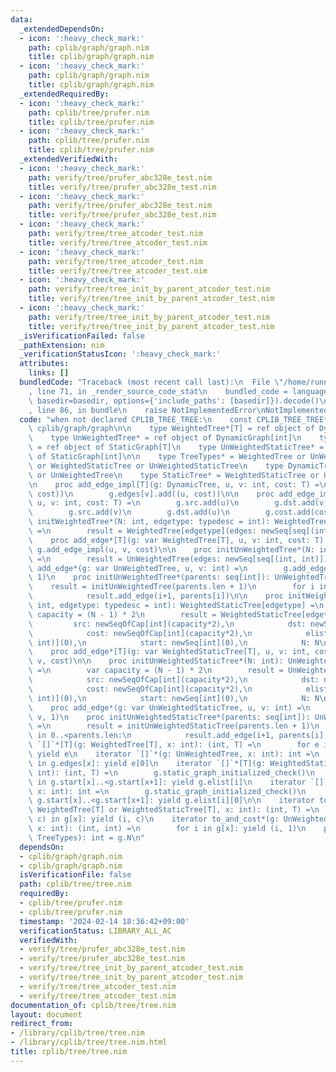 ```yaml
---
data:
  _extendedDependsOn:
  - icon: ':heavy_check_mark:'
    path: cplib/graph/graph.nim
    title: cplib/graph/graph.nim
  - icon: ':heavy_check_mark:'
    path: cplib/graph/graph.nim
    title: cplib/graph/graph.nim
  _extendedRequiredBy:
  - icon: ':heavy_check_mark:'
    path: cplib/tree/prufer.nim
    title: cplib/tree/prufer.nim
  - icon: ':heavy_check_mark:'
    path: cplib/tree/prufer.nim
    title: cplib/tree/prufer.nim
  _extendedVerifiedWith:
  - icon: ':heavy_check_mark:'
    path: verify/tree/prufer_abc328e_test.nim
    title: verify/tree/prufer_abc328e_test.nim
  - icon: ':heavy_check_mark:'
    path: verify/tree/prufer_abc328e_test.nim
    title: verify/tree/prufer_abc328e_test.nim
  - icon: ':heavy_check_mark:'
    path: verify/tree/tree_atcoder_test.nim
    title: verify/tree/tree_atcoder_test.nim
  - icon: ':heavy_check_mark:'
    path: verify/tree/tree_atcoder_test.nim
    title: verify/tree/tree_atcoder_test.nim
  - icon: ':heavy_check_mark:'
    path: verify/tree/tree_init_by_parent_atcoder_test.nim
    title: verify/tree/tree_init_by_parent_atcoder_test.nim
  - icon: ':heavy_check_mark:'
    path: verify/tree/tree_init_by_parent_atcoder_test.nim
    title: verify/tree/tree_init_by_parent_atcoder_test.nim
  _isVerificationFailed: false
  _pathExtension: nim
  _verificationStatusIcon: ':heavy_check_mark:'
  attributes:
    links: []
  bundledCode: "Traceback (most recent call last):\n  File \"/home/runner/.local/lib/python3.10/site-packages/onlinejudge_verify/documentation/build.py\"\
    , line 71, in _render_source_code_stat\n    bundled_code = language.bundle(stat.path,\
    \ basedir=basedir, options={'include_paths': [basedir]}).decode()\n  File \"/home/runner/.local/lib/python3.10/site-packages/onlinejudge_verify/languages/nim.py\"\
    , line 86, in bundle\n    raise NotImplementedError\nNotImplementedError\n"
  code: "when not declared CPLIB_TREE_TREE:\n    const CPLIB_TREE_TREE* = 1\n    include\
    \ cplib/graph/graph\n\n    type WeightedTree*[T] = ref object of DynamicGraph[T]\n\
    \    type UnWeightedTree* = ref object of DynamicGraph[int]\n    type WeightedStaticTree*[T]\
    \ = ref object of StaticGraph[T]\n    type UnWeightedStaticTree* = ref object\
    \ of StaticGraph[int]\n\n    type TreeTypes* = WeightedTree or UnWeightedTree\
    \ or WeightedStaticTree or UnWeightedStaticTree\n    type DynamicTree* = WeightedTree\
    \ or UnWeightedTree\n    type StaticTree* = WeightedStaticTree or UnWeightedStaticTree\n\
    \n    proc add_edge_impl[T](g: DynamicTree, u, v: int, cost: T) =\n        g.edges[u].add((v,\
    \ cost))\n        g.edges[v].add((u, cost))\n\n    proc add_edge_impl[T](g: StaticTree,\
    \ u, v: int, cost: T) =\n        g.src.add(u)\n        g.dst.add(v)\n        g.cost.add(cost)\n\
    \        g.src.add(v)\n        g.dst.add(u)\n        g.cost.add(cost)\n\n    proc\
    \ initWeightedTree*(N: int, edgetype: typedesc = int): WeightedTree[edgetype]\
    \ =\n        result = WeightedTree[edgetype](edges: newSeq[seq[(int, edgetype)]](N))\n\
    \    proc add_edge*[T](g: var WeightedTree[T], u, v: int, cost: T) =\n       \
    \ g.add_edge_impl(u, v, cost)\n\n    proc initUnWeightedTree*(N: int): UnWeightedTree\
    \ =\n        result = UnWeightedTree(edges: newSeq[seq[(int, int)]](N))\n    proc\
    \ add_edge*(g: var UnWeightedTree, u, v: int) =\n        g.add_edge_impl(u, v,\
    \ 1)\n    proc initUnWeightedTree*(parents: seq[int]): UnWeightedTree =\n    \
    \    result = initUnWeightedTree(parents.len + 1)\n        for i in 0..<parents.len:\n\
    \            result.add_edge(i+1, parents[i])\n\n    proc initWeightedStaticTree*(N:\
    \ int, edgetype: typedesc = int): WeightedStaticTree[edgetype] =\n        var\
    \ capacity = (N - 1) * 2\n        result = WeightedStaticTree[edgetype](\n   \
    \         src: newSeqOfCap[int](capacity*2),\n            dst: newSeqOfCap[int](capacity*2),\n\
    \            cost: newSeqOfCap[int](capacity*2),\n            elist: newSeq[(int,\
    \ int)](0),\n            start: newSeq[int](0),\n            N: N\n        )\n\
    \    proc add_edge*[T](g: var WeightedStaticTree[T], u, v: int, cost: T) = g.add_edge_impl(u,\
    \ v, cost)\n\n    proc initUnWeightedStaticTree*(N: int): UnWeightedStaticTree\
    \ =\n        var capacity = (N - 1) * 2\n        result = UnWeightedStaticTree(\n\
    \            src: newSeqOfCap[int](capacity*2),\n            dst: newSeqOfCap[int](capacity*2),\n\
    \            cost: newSeqOfCap[int](capacity*2),\n            elist: newSeq[(int,\
    \ int)](0),\n            start: newSeq[int](0),\n            N: N\n        )\n\
    \    proc add_edge*(g: var UnWeightedStaticTree, u, v: int) =\n        g.add_edge_impl(u,\
    \ v, 1)\n    proc initUnWeightedStaticTree*(parents: seq[int]): UnWeightedStaticTree\
    \ =\n        result = initUnWeightedStaticTree(parents.len + 1)\n        for i\
    \ in 0..<parents.len:\n            result.add_edge(i+1, parents[i])\n\n    iterator\
    \ `[]`*[T](g: WeightedTree[T], x: int): (int, T) =\n        for e in g.edges[x]:\
    \ yield e\n    iterator `[]`*(g: UnWeightedTree, x: int): int =\n        for e\
    \ in g.edges[x]: yield e[0]\n    iterator `[]`*[T](g: WeightedStaticTree[T], x:\
    \ int): (int, T) =\n        g.static_graph_initialized_check()\n        for i\
    \ in g.start[x]..<g.start[x+1]: yield g.elist[i]\n    iterator `[]`*(g: UnWeightedStaticTree,\
    \ x: int): int =\n        g.static_graph_initialized_check()\n        for i in\
    \ g.start[x]..<g.start[x+1]: yield g.elist[i][0]\n\n    iterator to_and_cost*[T](g:\
    \ WeightedTree[T] or WeightedStaticTree[T], x: int): (int, T) =\n        for (i,\
    \ c) in g[x]: yield (i, c)\n    iterator to_and_cost*(g: UnWeightedTree or UnWeightedStaticTree,\
    \ x: int): (int, int) =\n        for i in g[x]: yield (i, 1)\n    proc len*(g:\
    \ TreeTypes): int = g.N\n"
  dependsOn:
  - cplib/graph/graph.nim
  - cplib/graph/graph.nim
  isVerificationFile: false
  path: cplib/tree/tree.nim
  requiredBy:
  - cplib/tree/prufer.nim
  - cplib/tree/prufer.nim
  timestamp: '2024-02-14 18:36:42+09:00'
  verificationStatus: LIBRARY_ALL_AC
  verifiedWith:
  - verify/tree/prufer_abc328e_test.nim
  - verify/tree/prufer_abc328e_test.nim
  - verify/tree/tree_init_by_parent_atcoder_test.nim
  - verify/tree/tree_init_by_parent_atcoder_test.nim
  - verify/tree/tree_atcoder_test.nim
  - verify/tree/tree_atcoder_test.nim
documentation_of: cplib/tree/tree.nim
layout: document
redirect_from:
- /library/cplib/tree/tree.nim
- /library/cplib/tree/tree.nim.html
title: cplib/tree/tree.nim
---
```

